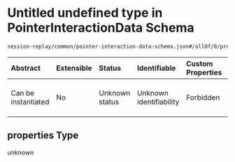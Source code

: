 # Untitled undefined type in PointerInteractionData Schema

```txt
session-replay/common/pointer-interaction-data-schema.json#/allOf/0/properties
```



| Abstract            | Extensible | Status         | Identifiable            | Custom Properties | Additional Properties | Access Restrictions | Defined In                                                                                                                         |
| :------------------ | :--------- | :------------- | :---------------------- | :---------------- | :-------------------- | :------------------ | :--------------------------------------------------------------------------------------------------------------------------------- |
| Can be instantiated | No         | Unknown status | Unknown identifiability | Forbidden         | Allowed               | none                | [pointer-interaction-data-schema.json\*](../out/session-replay/common/pointer-interaction-data-schema.json "open original schema") |

## properties Type

unknown
